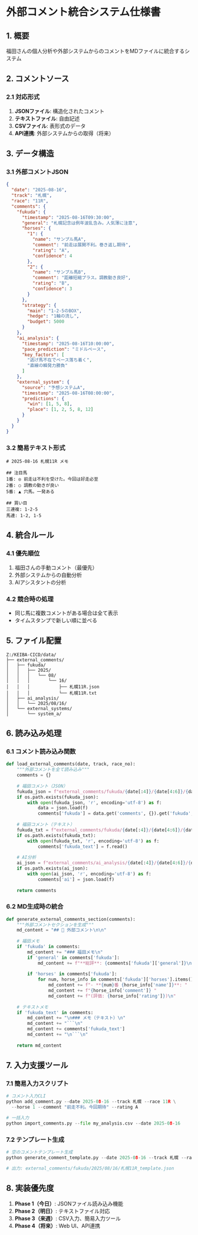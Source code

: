 # 外部コメント統合システム仕様書

## 1. 概要
福田さんの個人分析や外部システムからのコメントをMDファイルに統合するシステム

## 2. コメントソース

### 2.1 対応形式
1. **JSONファイル**: 構造化されたコメント
2. **テキストファイル**: 自由記述
3. **CSVファイル**: 表形式のデータ
4. **API連携**: 外部システムからの取得（将来）

## 3. データ構造

### 3.1 外部コメントJSON
```json
{
  "date": "2025-08-16",
  "track": "札幌",
  "race": "11R",
  "comments": {
    "fukuda": {
      "timestamp": "2025-08-16T09:30:00",
      "general": "札幌記念は例年波乱含み。人気薄に注意",
      "horses": {
        "1": {
          "name": "サンプル馬A",
          "comment": "前走は展開不利。巻き返し期待",
          "rating": "A",
          "confidence": 4
        },
        "2": {
          "name": "サンプル馬B", 
          "comment": "距離短縮プラス。調教動き良好",
          "rating": "B",
          "confidence": 3
        }
      },
      "strategy": {
        "main": "1-2-5のBOX",
        "hedge": "1軸の流し",
        "budget": 5000
      }
    },
    "ai_analysis": {
      "timestamp": "2025-08-16T10:00:00",
      "pace_prediction": "ミドルペース",
      "key_factors": [
        "逃げ馬不在でペース落ち着く",
        "直線の瞬発力勝負"
      ]
    },
    "external_system": {
      "source": "予想システムA",
      "timestamp": "2025-08-16T08:00:00",
      "predictions": {
        "win": [1, 5, 8],
        "place": [1, 2, 5, 8, 12]
      }
    }
  }
}
```

### 3.2 簡易テキスト形式
```text
# 2025-08-16 札幌11R メモ

## 注目馬
1番: ◎ 前走は不利を受けた。今回は好走必至
2番: ○ 調教の動きが良い
5番: ▲ 穴馬。一発ある

## 買い目
三連複: 1-2-5
馬連: 1-2, 1-5
```

## 4. 統合ルール

### 4.1 優先順位
1. 福田さんの手動コメント（最優先）
2. 外部システムからの自動分析
3. AIアシスタントの分析

### 4.2 競合時の処理
- 同じ馬に複数コメントがある場合は全て表示
- タイムスタンプで新しい順に並べる

## 5. ファイル配置

```
Z:/KEIBA-CICD/data/
├── external_comments/
│   ├── fukuda/
│   │   ├── 2025/
│   │   │   └── 08/
│   │   │       └── 16/
│   │   │           ├── 札幌11R.json
│   │   │           └── 札幌11R.txt
│   ├── ai_analysis/
│   │   └── 2025/08/16/
│   └── external_systems/
│       └── system_a/
```

## 6. 読み込み処理

### 6.1 コメント読み込み関数
```python
def load_external_comments(date, track, race_no):
    """外部コメントを全て読み込み"""
    comments = {}
    
    # 福田コメント（JSON）
    fukuda_json = f"external_comments/fukuda/{date[:4]}/{date[4:6]}/{date[6:8]}/{track}{race_no}.json"
    if os.path.exists(fukuda_json):
        with open(fukuda_json, 'r', encoding='utf-8') as f:
            data = json.load(f)
            comments['fukuda'] = data.get('comments', {}).get('fukuda', {})
    
    # 福田コメント（テキスト）
    fukuda_txt = f"external_comments/fukuda/{date[:4]}/{date[4:6]}/{date[6:8]}/{track}{race_no}.txt"
    if os.path.exists(fukuda_txt):
        with open(fukuda_txt, 'r', encoding='utf-8') as f:
            comments['fukuda_text'] = f.read()
    
    # AI分析
    ai_json = f"external_comments/ai_analysis/{date[:4]}/{date[4:6]}/{date[6:8]}/{track}{race_no}.json"
    if os.path.exists(ai_json):
        with open(ai_json, 'r', encoding='utf-8') as f:
            comments['ai'] = json.load(f)
    
    return comments
```

### 6.2 MD生成時の統合
```python
def generate_external_comments_section(comments):
    """外部コメントセクションを生成"""
    md_content = "## 📝 外部コメント\n\n"
    
    # 福田メモ
    if 'fukuda' in comments:
        md_content += "### 福田メモ\n"
        if 'general' in comments['fukuda']:
            md_content += f"**総評**: {comments['fukuda']['general']}\n\n"
        
        if 'horses' in comments['fukuda']:
            for num, horse_info in comments['fukuda']['horses'].items():
                md_content += f"- **{num}番 {horse_info['name']}**: "
                md_content += f"{horse_info['comment']} "
                md_content += f"(評価: {horse_info['rating']})\n"
    
    # テキストメモ
    if 'fukuda_text' in comments:
        md_content += "\n### メモ（テキスト）\n"
        md_content += "```\n"
        md_content += comments['fukuda_text']
        md_content += "\n```\n"
    
    return md_content
```

## 7. 入力支援ツール

### 7.1 簡易入力スクリプト
```python
# コメント入力CLI
python add_comment.py --date 2025-08-16 --track 札幌 --race 11R \
  --horse 1 --comment "前走不利。今回期待" --rating A

# 一括入力
python import_comments.py --file my_analysis.csv --date 2025-08-16
```

### 7.2 テンプレート生成
```python
# 空のコメントテンプレート生成
python generate_comment_template.py --date 2025-08-16 --track 札幌 --race 11R

# 出力: external_comments/fukuda/2025/08/16/札幌11R_template.json
```

## 8. 実装優先度

1. **Phase 1（今日）**: JSONファイル読み込み機能
2. **Phase 2（明日）**: テキストファイル対応
3. **Phase 3（来週）**: CSV入力、簡易入力ツール
4. **Phase 4（将来）**: Web UI、API連携